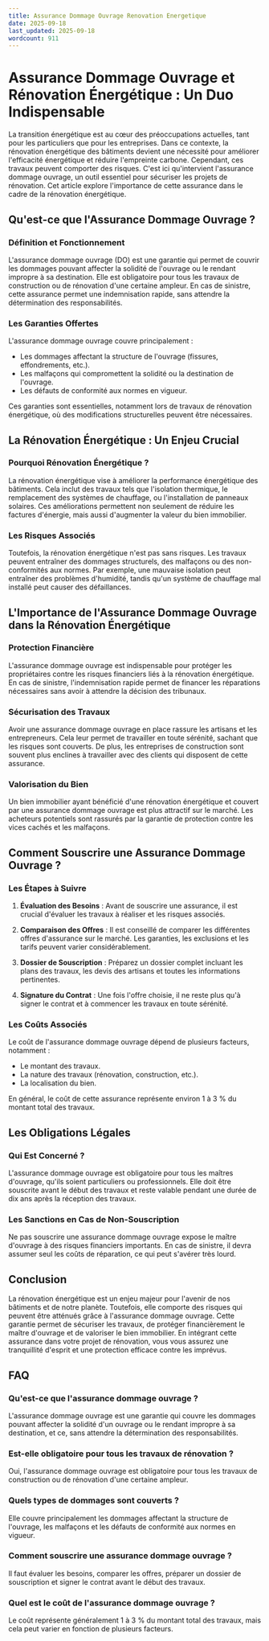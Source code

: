 ```yaml
---
title: Assurance Dommage Ouvrage Renovation Energetique
date: 2025-09-18
last_updated: 2025-09-18
wordcount: 911
---
```


# Assurance Dommage Ouvrage et Rénovation Énergétique : Un Duo Indispensable

La transition énergétique est au cœur des préoccupations actuelles, tant pour les particuliers que pour les entreprises. Dans ce contexte, la rénovation énergétique des bâtiments devient une nécessité pour améliorer l'efficacité énergétique et réduire l'empreinte carbone. Cependant, ces travaux peuvent comporter des risques. C'est ici qu'intervient l'assurance dommage ouvrage, un outil essentiel pour sécuriser les projets de rénovation. Cet article explore l'importance de cette assurance dans le cadre de la rénovation énergétique.

## Qu'est-ce que l'Assurance Dommage Ouvrage ?

### Définition et Fonctionnement

L'assurance dommage ouvrage (DO) est une garantie qui permet de couvrir les dommages pouvant affecter la solidité de l'ouvrage ou le rendant impropre à sa destination. Elle est obligatoire pour tous les travaux de construction ou de rénovation d'une certaine ampleur. En cas de sinistre, cette assurance permet une indemnisation rapide, sans attendre la détermination des responsabilités.

### Les Garanties Offertes

L'assurance dommage ouvrage couvre principalement :

- Les dommages affectant la structure de l'ouvrage (fissures, effondrements, etc.).
- Les malfaçons qui compromettent la solidité ou la destination de l'ouvrage.
- Les défauts de conformité aux normes en vigueur.

Ces garanties sont essentielles, notamment lors de travaux de rénovation énergétique, où des modifications structurelles peuvent être nécessaires.

## La Rénovation Énergétique : Un Enjeu Crucial

### Pourquoi Rénovation Énergétique ?

La rénovation énergétique vise à améliorer la performance énergétique des bâtiments. Cela inclut des travaux tels que l'isolation thermique, le remplacement des systèmes de chauffage, ou l'installation de panneaux solaires. Ces améliorations permettent non seulement de réduire les factures d'énergie, mais aussi d'augmenter la valeur du bien immobilier.

### Les Risques Associés

Toutefois, la rénovation énergétique n'est pas sans risques. Les travaux peuvent entraîner des dommages structurels, des malfaçons ou des non-conformités aux normes. Par exemple, une mauvaise isolation peut entraîner des problèmes d'humidité, tandis qu'un système de chauffage mal installé peut causer des défaillances.

## L'Importance de l'Assurance Dommage Ouvrage dans la Rénovation Énergétique

### Protection Financière

L'assurance dommage ouvrage est indispensable pour protéger les propriétaires contre les risques financiers liés à la rénovation énergétique. En cas de sinistre, l'indemnisation rapide permet de financer les réparations nécessaires sans avoir à attendre la décision des tribunaux.

### Sécurisation des Travaux

Avoir une assurance dommage ouvrage en place rassure les artisans et les entrepreneurs. Cela leur permet de travailler en toute sérénité, sachant que les risques sont couverts. De plus, les entreprises de construction sont souvent plus enclines à travailler avec des clients qui disposent de cette assurance.

### Valorisation du Bien

Un bien immobilier ayant bénéficié d'une rénovation énergétique et couvert par une assurance dommage ouvrage est plus attractif sur le marché. Les acheteurs potentiels sont rassurés par la garantie de protection contre les vices cachés et les malfaçons.

## Comment Souscrire une Assurance Dommage Ouvrage ?

### Les Étapes à Suivre

1. **Évaluation des Besoins** : Avant de souscrire une assurance, il est crucial d'évaluer les travaux à réaliser et les risques associés.
   
2. **Comparaison des Offres** : Il est conseillé de comparer les différentes offres d'assurance sur le marché. Les garanties, les exclusions et les tarifs peuvent varier considérablement.

3. **Dossier de Souscription** : Préparez un dossier complet incluant les plans des travaux, les devis des artisans et toutes les informations pertinentes.

4. **Signature du Contrat** : Une fois l'offre choisie, il ne reste plus qu'à signer le contrat et à commencer les travaux en toute sérénité.

### Les Coûts Associés

Le coût de l'assurance dommage ouvrage dépend de plusieurs facteurs, notamment :

- Le montant des travaux.
- La nature des travaux (rénovation, construction, etc.).
- La localisation du bien.

En général, le coût de cette assurance représente environ 1 à 3 % du montant total des travaux.

## Les Obligations Légales

### Qui Est Concerné ?

L'assurance dommage ouvrage est obligatoire pour tous les maîtres d'ouvrage, qu'ils soient particuliers ou professionnels. Elle doit être souscrite avant le début des travaux et reste valable pendant une durée de dix ans après la réception des travaux.

### Les Sanctions en Cas de Non-Souscription

Ne pas souscrire une assurance dommage ouvrage expose le maître d'ouvrage à des risques financiers importants. En cas de sinistre, il devra assumer seul les coûts de réparation, ce qui peut s'avérer très lourd.

## Conclusion

La rénovation énergétique est un enjeu majeur pour l'avenir de nos bâtiments et de notre planète. Toutefois, elle comporte des risques qui peuvent être atténués grâce à l'assurance dommage ouvrage. Cette garantie permet de sécuriser les travaux, de protéger financièrement le maître d'ouvrage et de valoriser le bien immobilier. En intégrant cette assurance dans votre projet de rénovation, vous vous assurez une tranquillité d'esprit et une protection efficace contre les imprévus.

## FAQ

### Qu'est-ce que l'assurance dommage ouvrage ?

L'assurance dommage ouvrage est une garantie qui couvre les dommages pouvant affecter la solidité d'un ouvrage ou le rendant impropre à sa destination, et ce, sans attendre la détermination des responsabilités.

### Est-elle obligatoire pour tous les travaux de rénovation ?

Oui, l'assurance dommage ouvrage est obligatoire pour tous les travaux de construction ou de rénovation d'une certaine ampleur.

### Quels types de dommages sont couverts ?

Elle couvre principalement les dommages affectant la structure de l'ouvrage, les malfaçons et les défauts de conformité aux normes en vigueur.

### Comment souscrire une assurance dommage ouvrage ?

Il faut évaluer les besoins, comparer les offres, préparer un dossier de souscription et signer le contrat avant le début des travaux.

### Quel est le coût de l'assurance dommage ouvrage ?

Le coût représente généralement 1 à 3 % du montant total des travaux, mais cela peut varier en fonction de plusieurs facteurs.